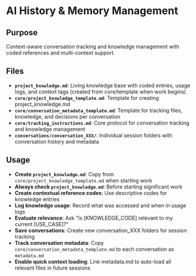 # AI History & Memory Management

## Purpose

Context-aware conversation tracking and knowledge management with coded references and multi-context support.

## Files

- **`project_knowledge.md`**: Living knowledge base with coded entries, usage logs, and context tags (created from core/template when work begins)
- **`core/project_knowledge_template.md`**: Template for creating project_knowledge.md
- **`core/conversation_metadata_template.md`**: Template for tracking files, knowledge, and decisions per conversation
- **`core/tracking_instructions.md`**: Core protocol for conversation tracking and knowledge management
- **`conversations/conversation_XXX/`**: Individual session folders with conversation history and metadata

## Usage

- **Create `project_knowledge.md`**: Copy from `core/project_knowledge_template.md` when starting work
- **Always check `project_knowledge.md`**: Before starting significant work
- **Create contextual reference codes**: Use descriptive codes for knowledge entries
- **Log knowledge usage**: Record what was accessed and when in usage logs
- **Evaluate relevance**: Ask "Is [KNOWLEDGE_CODE] relevant to my current [USE_CASE]?"
- **Save conversations**: Create new conversation_XXX folders for session tracking
- **Track conversation metadata**: Copy `core/conversation_metadata_template.md` to each conversation as `metadata.md`
- **Enable quick context loading**: Link metadata.md to auto-load all relevant files in future sessions
